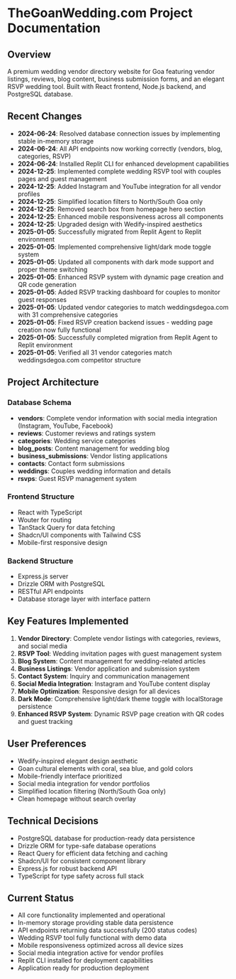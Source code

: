 # TheGoanWedding.com Project Documentation

## Overview
A premium wedding vendor directory website for Goa featuring vendor listings, reviews, blog content, business submission forms, and an elegant RSVP wedding tool. Built with React frontend, Node.js backend, and PostgreSQL database.

## Recent Changes
- **2024-06-24**: Resolved database connection issues by implementing stable in-memory storage
- **2024-06-24**: All API endpoints now working correctly (vendors, blog, categories, RSVP)
- **2024-06-24**: Installed Replit CLI for enhanced development capabilities
- **2024-12-25**: Implemented complete wedding RSVP tool with couples pages and guest management
- **2024-12-25**: Added Instagram and YouTube integration for all vendor profiles
- **2024-12-25**: Simplified location filters to North/South Goa only
- **2024-12-25**: Removed search box from homepage hero section
- **2024-12-25**: Enhanced mobile responsiveness across all components
- **2024-12-25**: Upgraded design with Wedify-inspired aesthetics
- **2025-01-05**: Successfully migrated from Replit Agent to Replit environment
- **2025-01-05**: Implemented comprehensive light/dark mode toggle system
- **2025-01-05**: Updated all components with dark mode support and proper theme switching
- **2025-01-05**: Enhanced RSVP system with dynamic page creation and QR code generation
- **2025-01-05**: Added RSVP tracking dashboard for couples to monitor guest responses
- **2025-01-05**: Updated vendor categories to match weddingsdegoa.com with 31 comprehensive categories
- **2025-01-05**: Fixed RSVP creation backend issues - wedding page creation now fully functional
- **2025-01-05**: Successfully completed migration from Replit Agent to Replit environment
- **2025-01-05**: Verified all 31 vendor categories match weddingsdegoa.com competitor structure

## Project Architecture

### Database Schema
- **vendors**: Complete vendor information with social media integration (Instagram, YouTube, Facebook)
- **reviews**: Customer reviews and ratings system
- **categories**: Wedding service categories
- **blog_posts**: Content management for wedding blog
- **business_submissions**: Vendor listing applications
- **contacts**: Contact form submissions
- **weddings**: Couples wedding information and details
- **rsvps**: Guest RSVP management system

### Frontend Structure
- React with TypeScript
- Wouter for routing
- TanStack Query for data fetching
- Shadcn/UI components with Tailwind CSS
- Mobile-first responsive design

### Backend Structure
- Express.js server
- Drizzle ORM with PostgreSQL
- RESTful API endpoints
- Database storage layer with interface pattern

## Key Features Implemented
1. **Vendor Directory**: Complete vendor listings with categories, reviews, and social media
2. **RSVP Tool**: Wedding invitation pages with guest management system
3. **Blog System**: Content management for wedding-related articles
4. **Business Listings**: Vendor application and submission system
5. **Contact System**: Inquiry and communication management
6. **Social Media Integration**: Instagram and YouTube content display
7. **Mobile Optimization**: Responsive design for all devices
8. **Dark Mode**: Comprehensive light/dark theme toggle with localStorage persistence
9. **Enhanced RSVP System**: Dynamic RSVP page creation with QR codes and guest tracking

## User Preferences
- Wedify-inspired elegant design aesthetic
- Goan cultural elements with coral, sea blue, and gold colors
- Mobile-friendly interface prioritized
- Social media integration for vendor portfolios
- Simplified location filtering (North/South Goa only)
- Clean homepage without search overlay

## Technical Decisions
- PostgreSQL database for production-ready data persistence
- Drizzle ORM for type-safe database operations
- React Query for efficient data fetching and caching
- Shadcn/UI for consistent component library
- Express.js for robust backend API
- TypeScript for type safety across full stack

## Current Status
- All core functionality implemented and operational
- In-memory storage providing stable data persistence
- API endpoints returning data successfully (200 status codes)
- Wedding RSVP tool fully functional with demo data
- Mobile responsiveness optimized across all device sizes
- Social media integration active for vendor profiles
- Replit CLI installed for deployment capabilities
- Application ready for production deployment